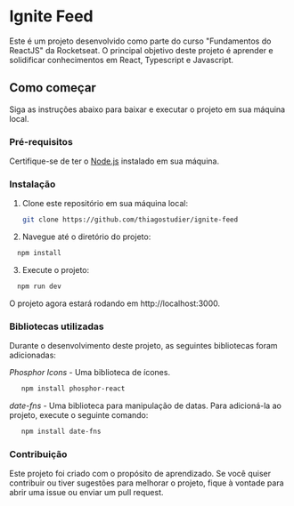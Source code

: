 # Ignite Feed

Este é um projeto desenvolvido como parte do curso "Fundamentos do ReactJS" da Rocketseat. O principal objetivo deste projeto é aprender e solidificar conhecimentos em React, Typescript e Javascript.

## Como começar

Siga as instruções abaixo para baixar e executar o projeto em sua máquina local.

### Pré-requisitos

Certifique-se de ter o [Node.js](https://nodejs.org/) instalado em sua máquina.

### Instalação

1. Clone este repositório em sua máquina local:

   ```bash
   git clone https://github.com/thiagostudier/ignite-feed
   ```
2. Navegue até o diretório do projeto:

 ```bash
   npm install
   ```

3. Execute o projeto:

 ```bash
   npm run dev
   ```

O projeto agora estará rodando em http://localhost:3000.

### Bibliotecas utilizadas

Durante o desenvolvimento deste projeto, as seguintes bibliotecas foram adicionadas:

*Phosphor Icons* - Uma biblioteca de ícones.

```bash
   npm install phosphor-react
   ```

*date-fns* - Uma biblioteca para manipulação de datas.
Para adicioná-la ao projeto, execute o seguinte comando:

```bash
   npm install date-fns
   ```

### Contribuição

Este projeto foi criado com o propósito de aprendizado. Se você quiser contribuir ou tiver sugestões para melhorar o projeto, fique à vontade para abrir uma issue ou enviar um pull request.